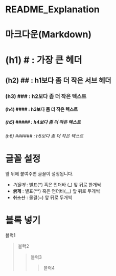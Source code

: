 # README_Explanation

# 마크다운(Markdown)
# (h1) # : 가장 큰 헤더
## (h2) ## : h1보다 좀 더 작은 서브 헤더
### (h3) ### : h2보다 좀 더 작은 텍스트
#### (h4) #### : h3보다 좀 더 작은 텍스트
##### (h5) ##### : h4보다 좀 더 작은 텍스트
###### (h6) ###### : h5보다 좀 더 작은 텍스트

# 글꼴 설정
앞 뒤에 붙여주면 글꼴이 설정됩니다.
- *기울게* : 별표(*) 혹은 언더바 (_) 앞 뒤로 한개씩
- **굵게** : 별표(**) 혹은 언더바(__) 앞 뒤로 두개씩
- ~~취소선~~ : 물결(~) 앞 뒤로 두개씩

# 블록 넣기
블럭1
> 블럭2
> > 블럭3
> > > 블럭4
